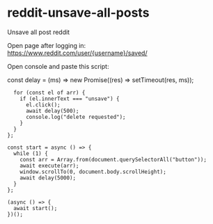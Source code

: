 # reddit-unsave-all-posts
Unsave all post reddit



Open page after logging in: https://www.reddit.com/user/{username}/saved/

Open console and paste this script:


const delay = (ms) => new Promise((res) => setTimeout(res, ms));


```const execute = async (arr) => {
  for (const el of arr) {
    if (el.innerText === "unsave") {
      el.click();
      await delay(500);
      console.log("delete requested");
    }
  }
};

const start = async () => {
  while (1) {
    const arr = Array.from(document.querySelectorAll("button"));
    await execute(arr);
    window.scrollTo(0, document.body.scrollHeight);
    await delay(5000);
  }
};

(async () => {
  await start();
})();
